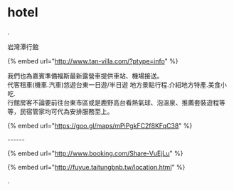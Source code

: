 # hotel

.

岩灣潭行館

{% embed url="http://www.tan-villa.com/?ptype=info" %}

我們也為嘉賓準備福斯最新露營車提供車站、機場接送。\
代客租車(機車.汽車)悠遊台東一日遊/半日遊  地方景點行程.介紹地方特產.美食小吃.\
行館房客不論要前往台東市區或是鹿野高台看熱氣球、泡溫泉、推薦套裝遊程等等，民宿管家均可代為安排服務至上。

{% embed url="https://goo.gl/maps/mPiPgkFC2f8KFqC38" %}

\------

{% embed url="http://www.booking.com/Share-VuEjLu" %}

{% embed url="http://fuyue.taitungbnb.tw/location.html" %}

.
